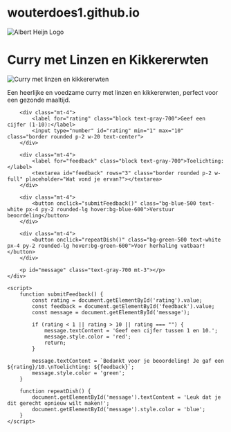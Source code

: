 # wouterdoes1.github.io
<!DOCTYPE html>
<html lang="nl">
<head>
    <meta charset="UTF-8">
    <meta name="viewport" content="width=device-width, initial-scale=1.0">
    <title>Curry met Linzen en Kikkererwten</title>
    <script src="https://cdn.tailwindcss.com"></script>
</head>
<body class="bg-blue-50 flex justify-center items-center min-h-screen">
    <div class="bg-white p-6 rounded-lg shadow-lg text-center max-w-lg">
        <img src="https://1000logos.net/wp-content/uploads/2024/09/Albert-Heijn-Emblem.png" alt="Albert Heijn Logo" class="w-24 mx-auto mb-4">
        <h1 class="text-2xl font-bold text-blue-700">Curry met Linzen en Kikkererwten</h1>
        <img src="https://ohmyfoodness.nl/wp-content/uploads/2019/04/linzen_kikkererwten-madras-feat.jpg" alt="Curry met linzen en kikkererwten" class="w-full h-auto rounded-lg mt-4">
        <p class="text-gray-600 mt-2">Een heerlijke en voedzame curry met linzen en kikkererwten, perfect voor een gezonde maaltijd.</p>
        
        <div class="mt-4">
            <label for="rating" class="block text-gray-700">Geef een cijfer (1-10):</label>
            <input type="number" id="rating" min="1" max="10" class="border rounded p-2 w-20 text-center">
        </div>
        
        <div class="mt-4">
            <label for="feedback" class="block text-gray-700">Toelichting:</label>
            <textarea id="feedback" rows="3" class="border rounded p-2 w-full" placeholder="Wat vond je ervan?"></textarea>
        </div>
        
        <div class="mt-4">
            <button onclick="submitFeedback()" class="bg-blue-500 text-white px-4 py-2 rounded-lg hover:bg-blue-600">Verstuur beoordeling</button>
        </div>
        
        <div class="mt-4">
            <button onclick="repeatDish()" class="bg-green-500 text-white px-4 py-2 rounded-lg hover:bg-green-600">Voor herhaling vatbaar!</button>
        </div>
        
        <p id="message" class="text-gray-700 mt-3"></p>
    </div>
    
    <script>
        function submitFeedback() {
            const rating = document.getElementById('rating').value;
            const feedback = document.getElementById('feedback').value;
            const message = document.getElementById('message');
            
            if (rating < 1 || rating > 10 || rating === "") {
                message.textContent = 'Geef een cijfer tussen 1 en 10.';
                message.style.color = 'red';
                return;
            }
            
            message.textContent = `Bedankt voor je beoordeling! Je gaf een ${rating}/10.\nToelichting: ${feedback}`;
            message.style.color = 'green';
        }
        
        function repeatDish() {
            document.getElementById('message').textContent = 'Leuk dat je dit gerecht opnieuw wilt maken!';
            document.getElementById('message').style.color = 'blue';
        }
    </script>
</body>
</html>
